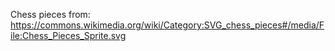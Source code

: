 Chess pieces from: https://commons.wikimedia.org/wiki/Category:SVG_chess_pieces#/media/File:Chess_Pieces_Sprite.svg